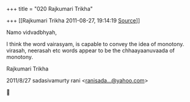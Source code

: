 +++
title = "020 Rajkumari Trikha"

+++
[[Rajkumari Trikha	2011-08-27, 19:14:19 [Source](https://groups.google.com/g/bvparishat/c/GhO53YwlKKA)]]



Namo vidvadbhyah,

I think the word vairasyam, is capable to convey the idea of monotony. virasah, neerasah etc words appear to be the chhaayaanuvaada of monotony.

Rajkumari Trikha  
  

2011/8/27 sadasivamurty rani \<[ranisada...@yahoo.com]()\>



